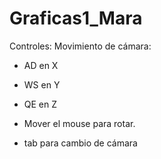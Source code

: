 # Graficas1_Mara

Controles:
Movimiento de cámara:
- AD en X
- WS en Y
- QE en Z
- Mover el mouse para rotar.

- tab para cambio de cámara
